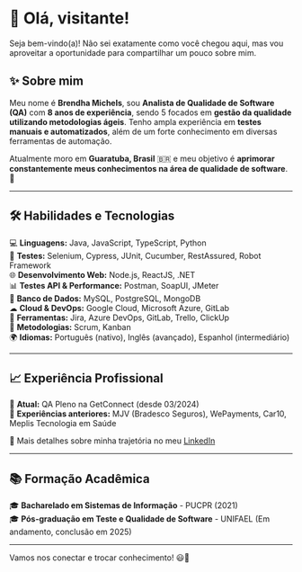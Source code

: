 # 👋 Olá, visitante!  

Seja bem-vindo(a)! Não sei exatamente como você chegou aqui, mas vou aproveitar a oportunidade para compartilhar um pouco sobre mim.  

## ✨ Sobre mim  
Meu nome é **Brendha Michels**, sou **Analista de Qualidade de Software (QA)** com **8 anos de experiência**, sendo 5 focados em **gestão da qualidade utilizando metodologias ágeis**. Tenho ampla experiência em **testes manuais e automatizados**, além de um forte conhecimento em diversas ferramentas de automação.  

Atualmente moro em **Guaratuba, Brasil** 🇧🇷 e meu objetivo é **aprimorar constantemente meus conhecimentos na área de qualidade de software**. 🚀  

---

## 🛠️ Habilidades e Tecnologias  
💻 **Linguagens:** Java, JavaScript, TypeScript, Python  
🧪 **Testes:** Selenium, Cypress, JUnit, Cucumber, RestAssured, Robot Framework  
🌐 **Desenvolvimento Web:** Node.js, ReactJS, .NET  
📊 **Testes API & Performance:** Postman, SoapUI, JMeter  
📂 **Banco de Dados:** MySQL, PostgreSQL, MongoDB  
☁ **Cloud & DevOps:** Google Cloud, Microsoft Azure, GitLab  
📌 **Ferramentas:** Jira, Azure DevOps, GitLab, Trello, ClickUp  
🚀 **Metodologias:** Scrum, Kanban  
🌍 **Idiomas:** Português (nativo), Inglês (avançado), Espanhol (intermediário)  

---

## 📈 Experiência Profissional  
💼 **Atual:** QA Pleno na GetConnect (desde 03/2024)  
💼 **Experiências anteriores:** MJV (Bradesco Seguros), WePayments, Car10, Meplis Tecnologia em Saúde  

📝 Mais detalhes sobre minha trajetória no meu [LinkedIn](https://www.linkedin.com/in/brendha-ramos)  

---

## 📚 Formação Acadêmica  
🎓 **Bacharelado em Sistemas de Informação** - PUCPR (2021)  
🎓 **Pós-graduação em Teste e Qualidade de Software** - UNIFAEL (Em andamento, conclusão em 2025)  

--- 

Vamos nos conectar e trocar conhecimento! 😃🚀  
